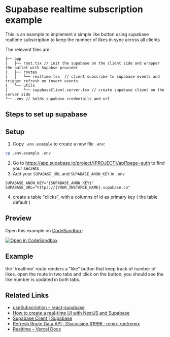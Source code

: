 # Supabase realtime subscription example

This is an example to implement a simple like button using supabase realtime subscription to keep the number of likes in sync across all clients

The relevent files are:

```
├── app
|   ├── root.tsx // init the supabase on the client side and wrapper the outlet with Supabse provider
|   ├── routes
|   │   └── realtime.tsx  // client subscribe to supabase events and trigger refresh on insert events
|   └── utils
|       └── supabaseClient.server.tsx // create supabase client on the server side
└── .env // holds supabase credentails and url
```

## Steps to set up supabase

## Setup

1. Copy `.env.example` to create a new file `.env`:

```sh
cp .env.example .env
```

2. Go to https://app.supabase.io/project/{PROJECT}/api?page=auth to find your secrets
3. Add your `SUPABASE_URL` and `SUPABASE_ANON_KEY` in `.env`

```env
SUPABASE_ANON_KEY="{SUPABASE_ANON_KEY}"
SUPABASE_URL="https://{YOUR_INSTANCE_NAME}.supabase.co"
```

4. create a table "clicks", with a columns of id as primary key ( the table default )

## Preview

Open this example on [CodeSandbox](https://codesandbox.com):

[![Open in CodeSandbox](https://codesandbox.io/static/img/play-codesandbox.svg)](https://codesandbox.io/s/github/remix-run/remix/tree/main/examples/supabase-subscription)

## Example

the '/realtime' route renders a "like" button that keep track of number of likes. open the route in two tabs and click on the button, you should see the like number is updated in both tabs.

## Related Links

- [useSubscription – react-supabase](https://react-supabase.vercel.app/documentation/realtime/use-subscription)
- [How to create a real-time UI with NextJS and Supabase](https://pablopunk.com/posts/how-to-create-a-real-time-ui-with-nextjs-and-supabase)
- [Supabase Client | Supabase](https://supabase.com/docs/reference/javascript/supabase-client)
- [Refresh Route Data API · Discussion #1996 · remix-run/remix](https://github.com/remix-run/remix/discussions/1996)
- [Realtime – Vercel Docs](https://vercel.com/docs/concepts/solutions/realtime)
